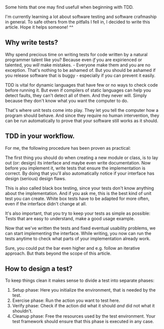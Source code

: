 <!--
.. title: Thoughts on writing software tests
.. slug: thoughts-on-writing-software-tests
.. date: 05/30/2014 08:36:47 PM UTC+02:00
.. tags: testing,programming
.. link: 
.. description: Some hints that one may find usefull when beginning with TDD.
.. type: text
-->

Some hints that one may find usefull when beginning with TDD.

I'm currently learning a lot about software testing and software crafmaship
in general. To safe others from the pitfalls I fell in, I decided
to write this article. Hope it helps someone! ^^


## Why write tests?

Why spend precious time on writing tests for code written by a natural
programmer talent like you?  Because even *if* you are expirienced or
talented, you *will* make mistakes.  -  Everyone make them and you are no
exception. That's nothing to be ashamed of.  But you should be ashamed if
you release software that is buggy - especially if you can prevent it easily.

TDD is vital for dynamic languages that have few or no ways to check code
before running it.  But even if compilers of static languages can help you
detect faults, they can't detect all of them.  And they never will.
Simply because they don't know what you want the computer to do.

That's where unit tests come into play.  They let you tell the computer how
a program should behave.  And since they require no human intervention,
they can be run automatically to prove that your software still works as it
should.


## TDD in your workflow.

For me, the following procedure has been proven as practical:

The first thing you should do when creating a new module or class, is
to lay out (or: design) its interface and maybe even write documentation.
Now before you implement it, write tests that ensure the implementation
is correct. By doing that you'll also automatically notice if your
interface has design (serious) design flaws.

This is also called black box testing, since your tests don't know anything
about the implementation. And if you ask me, this is the best kind of unit
test you can create. White box tests have to be adapted for more often,
even if the interface didn't change at all.

It's also important, that you try to keep your tests as simple as possible:
Tests that are easy to understand, make a good usage example.

Now that we've written the tests and fixed eventual usability problems,
we can start implementing the interface. While writing, you now can
run the tests anytime to check what parts of your implementation already
work.

Sure, you could put the bar even higher and e.g. follow an iterative
approach. But thats beyond the scope of this article.


## How to design a test?

To keep things clean it makes sense to divide a test into separate phases:

1. Setup phase:
   Here you initialize the environment, that is needed by the test.
2. Exercise phase:
   Run the action you want to test here.
3. Verify phase:
   Check if the action did what it should *and* did not what it shouldn't.
4. Cleanup phase:
   Free the resources used by the test environment.
   Your test framework should ensure that this phase is executed in any case.
